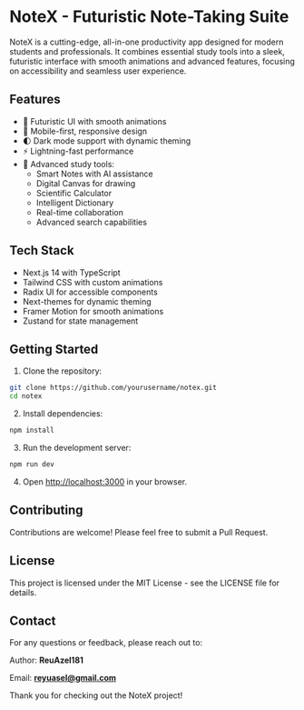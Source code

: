 # NoteX - Futuristic Note-Taking Suite

NoteX is a cutting-edge, all-in-one productivity app designed for modern students and professionals. It combines essential study tools into a sleek, futuristic interface with smooth animations and advanced features, focusing on accessibility and seamless user experience.

## Features

- 🚀 Futuristic UI with smooth animations
- 📱 Mobile-first, responsive design
- 🌓 Dark mode support with dynamic theming
- ⚡ Lightning-fast performance
- 🎯 Advanced study tools:
  - Smart Notes with AI assistance
  - Digital Canvas for drawing
  - Scientific Calculator
  - Intelligent Dictionary
  - Real-time collaboration
  - Advanced search capabilities

## Tech Stack

- Next.js 14 with TypeScript
- Tailwind CSS with custom animations
- Radix UI for accessible components
- Next-themes for dynamic theming
- Framer Motion for smooth animations
- Zustand for state management

## Getting Started

1. Clone the repository:
```bash
git clone https://github.com/yourusername/notex.git
cd notex
```

2. Install dependencies:
```bash
npm install
```

3. Run the development server:
```bash
npm run dev
```

4. Open [http://localhost:3000](http://localhost:3000) in your browser.

## Contributing

Contributions are welcome! Please feel free to submit a Pull Request.

## License

This project is licensed under the MIT License - see the LICENSE file for details.

## Contact
For any questions or feedback, please reach out to:

Author: **ReuAzel181**

Email: **reyuasel@gmail.com**

Thank you for checking out the NoteX project!
